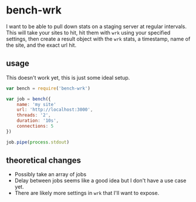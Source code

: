 # bench-wrk

I want to be able to pull down stats on a staging server at regular intervals.  This will take your sites to hit, hit them with `wrk` using your specified settings, then create a result object with the `wrk` stats, a timestamp, name of the site, and the exact url hit.

## usage

This doesn't work yet, this is just some ideal setup.

```javascript
var bench = require('bench-wrk')

var job = bench({
	name: 'my site'
	url: 'http://localhost:3000',
	threads: '2',
	duration: '10s',
	connections: 5
})

job.pipe(process.stdout)
```

## theoretical changes

* Possibly take an array of jobs
* Delay between jobs seems like a good idea but I don't have a use case yet.
* There are likely more settings in `wrk` that I'll want to expose.
